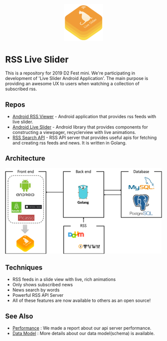 <p align="center">
  <img src="https://github.com/Park-Wonbin/rss-live-slider/blob/master/images/icon.png" width="25%" height="25%"/>
</p>

# RSS Live Slider

This is a repository for 2019 D2 Fest mini. We're participating in development of 'Live Slider Android Application'. The main purpose is providing an awesome UX to users when watching a collection of subscribed rss.

## Repos

- [Android RSS Viewer](https://github.com/Park-Wonbin/android-rss-viewer) - Android application that provides rss feeds with live slider.
- [Android Live Slider](https://github.com/shhj1998/android-live-slider) - Android library that provides components for constructing a viewpager, recyclerview with live animations.
- [RSS Search API](https://github.com/shhj1998/rss-search-api) - RSS API server that provides useful apis for fetching and creating rss feeds and news. It is written in Golang.

## Architecture
<p align="center">
  <img src="https://github.com/Park-Wonbin/rss-live-slider/blob/master/images/architecture.png"/>
</p>


## Techniques

- RSS feeds in a slide view with live, rich animations
- Only shows subscribed news
- News search by words
- Powerful RSS API Server
- All of these features are now available to others as an open source!

## See Also

- [Performance](https://github.com/shhj1998/rss-search-api#performance) : We made a report about our api server performance.
- [Data Model](https://github.com/shhj1998/rss-search-api#schema) : More details about our data model(schema) is available.
